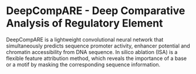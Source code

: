 # DeepCompARE - Deep Comparative Analysis of Regulatory Element

DeepCompARE is a lightweight convolutional neural network that simultaneously predicts sequence promoter activity, enhancer potential and chromatin accessibility from DNA sequence. In silico ablation (ISA) is a flexible feature attribution method, which reveals the importance of a base or a motif by masking the corresponding sequence information.

